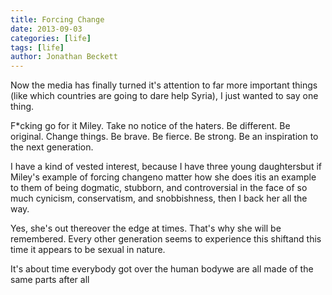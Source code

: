 ```yaml
---
title: Forcing Change
date: 2013-09-03
categories: [life]
tags: [life]
author: Jonathan Beckett
---
```


Now the media has finally turned it's attention to far more important things (like which countries are going to dare help Syria), I just wanted to say one thing.

F*cking go for it Miley. Take no notice of the haters. Be different. Be original. Change things. Be brave. Be fierce. Be strong. Be an inspiration to the next generation.

I have a kind of vested interest, because I have three young daughtersbut if Miley's example of forcing changeno matter how she does itis an example to them of being dogmatic, stubborn, and controversial in the face of so much cynicism, conservatism, and snobbishness, then I back her all the way.

Yes, she's out thereover the edge at times. That's why she will be remembered. Every other generation seems to experience this shiftand this time it appears to be sexual in nature.

It's about time everybody got over the human bodywe are all made of the same parts after all